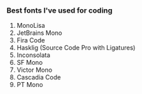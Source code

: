 ### Best fonts I've used for coding


1. MonoLisa
2. JetBrains Mono
3. Fira Code
4. Hasklig (Source Code Pro with Ligatures)
5. Inconsolata
6. SF Mono
7. Victor Mono
8. Cascadia Code
9. PT Mono 
